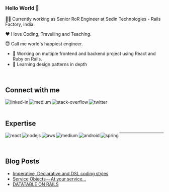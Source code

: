 ### Hello World 👋

👨‍💻 Currently working as Senior RoR Engineer at Sedin Technologies - Rails Factory, India.

❤️ I love Coding, Travelling and Teaching.

😇 Call me world's happiest engineer.

- 🔭 Working on multiple frontend and backend project using React and Ruby on Rails.
- 🌱 Learning design patterns in depth
<br>

## Connect with me

[<img align="left" alt="linked-in" src="https://img.shields.io/badge/linkedin-%230077B5.svg?&style=for-the-badge&logo=linkedin&logoColor=white" />](https://www.linkedin.com/in/sameerkumar1612/)
[<img align="left" alt="medium" src="https://img.shields.io/badge/medium-%2312100E.svg?&style=for-the-badge&logo=medium&logoColor=white" />](https://sameer-kumar-1612.medium.com/)
[<img align="left" alt="stack-overflow" src="https://img.shields.io/badge/stack%20overflow-FE7A16?logo=stack-overflow&logoColor=white&style=for-the-badge" />](https://stackoverflow.com/users/9677305/sameer-kumar?tab=profile)
[<img align="left" alt="twitter" src="https://img.shields.io/badge/twitter-%231DA1F2.svg?&style=for-the-badge&logo=twitter&logoColor=white" />](https://twitter.com/SameerK13390717)

<br>
<br>

## Expertise
<img align="left" alt="react" src="https://img.shields.io/badge/react%20-%2320232a.svg?&style=for-the-badge&logo=react&logoColor=%2361DAFB" />
<img align="left" alt="nodejs" src="https://img.shields.io/badge/node.js%20-%2343853D.svg?&style=for-the-badge&logo=node.js&logoColor=white" />
<img align="left" alt="aws" src="https://img.shields.io/badge/Amazon%20AWS-%23232F3E?logo=amazon-aws&logoColor=white&style=for-the-badge" />
<img align="left" alt="medium" src="https://img.shields.io/badge/postgres-%23316192.svg?&style=for-the-badge&logo=postgresql&logoColor=white" />
<img align="left" alt="android" src="https://img.shields.io/badge/Android-3DDC84?logo=android&logoColor=white&style=for-the-badge" />
<img align="left" alt="spring" src="https://img.shields.io/badge/spring%20-%236DB33F.svg?&style=for-the-badge&logo=spring&logoColor=white" />

<hr>
<br>
<br>

## Blog Posts
<!-- BLOG-POST-LIST:START -->
- [Imperative, Declarative and DSL coding styles](https://sameer-kumar-1612.medium.com/imperative-declarative-and-dsl-coding-styles-89a50202896f?source=rss-67b148806abe------2)
- [Service Objects — At your service…](https://sameer-kumar-1612.medium.com/service-objects-at-your-service-e3d9c2527c33?source=rss-67b148806abe------2)
- [DATATABLE ON RAILS](https://sameer-kumar-1612.medium.com/datatable-on-rails-e371fe5a747d?source=rss-67b148806abe------2)
<!-- BLOG-POST-LIST:END -->


